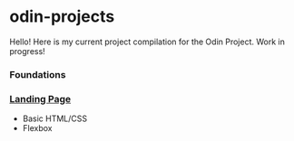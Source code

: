 # odin-projects
Hello! Here is my current project compilation for the Odin Project. Work in progress!

### Foundations
### [Landing Page](https://clarayin129.github.io/odin-projects/landing-page/)
  * Basic HTML/CSS
  * Flexbox
